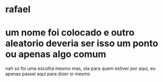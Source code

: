 # rafael
# um nome foi colocado e outro aleatorio deveria ser isso um ponto ou apenas algo comum
 nah so foi uma escolha mesmo mas, ola para quem estiver por aqui, eu apenas passei aqui para dizer oi mesmo
